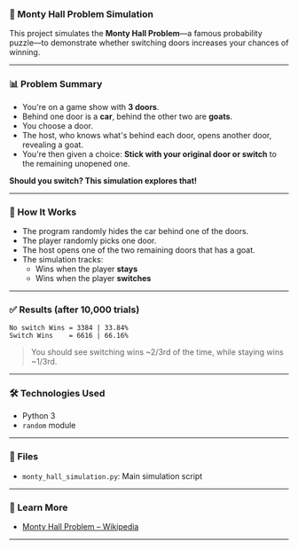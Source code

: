 ### 🧠 Monty Hall Problem Simulation

This project simulates the **Monty Hall Problem**—a famous probability puzzle—to demonstrate whether switching doors increases your chances of winning.

---

### 📊 Problem Summary

- You're on a game show with **3 doors**.
- Behind one door is a **car**, behind the other two are **goats**.
- You choose a door.
- The host, who knows what's behind each door, opens another door, revealing a goat.
- You're then given a choice: **Stick with your original door or switch** to the remaining unopened one.

**Should you switch? This simulation explores that!**

---

### 🚀 How It Works

- The program randomly hides the car behind one of the doors.
- The player randomly picks one door.
- The host opens one of the two remaining doors that has a goat.
- The simulation tracks:
  - Wins when the player **stays**
  - Wins when the player **switches**

---

### ✅ Results (after 10,000 trials)

```
No switch Wins = 3384 | 33.84%
Switch Wins    = 6616 | 66.16%
```

> You should see switching wins ~2/3rd of the time, while staying wins ~1/3rd.
---

### 🛠️ Technologies Used
- Python 3
- `random` module

---

### 📁 Files

- `monty_hall_simulation.py`: Main simulation script

---

### 🧠 Learn More
- [Monty Hall Problem – Wikipedia](https://en.wikipedia.org/wiki/Monty_Hall_problem)

---
